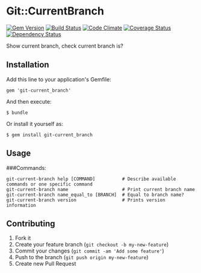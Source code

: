 # Git::CurrentBranch

[![Gem Version](https://badge.fury.io/rb/sanemat%2Fgit-current_branch.png)](http://badge.fury.io/rb/sanemat%2Fgit-current_branch) [![Build Status](https://api.travis-ci.org/sanemat/git-current_branch.png?branch=master)](https://travis-ci.org/sanemat/git-current_branch) [![Code Climate](https://codeclimate.com/github/sanemat/git-current_branch.png)](https://codeclimate.com/github/sanemat/git-current_branch) [![Coverage Status](https://coveralls.io/repos/sanemat/git-current_branch/badge.png?branch=master)](https://coveralls.io/r/sanemat/git-current_branch) [![Dependency Status](https://gemnasium.com/sanemat/git-current_branch.png)](https://gemnasium.com/sanemat/git-current_branch)

Show current branch, check current branch is?


## Installation

Add this line to your application's Gemfile:

    gem 'git-current_branch'

And then execute:

    $ bundle

Or install it yourself as:

    $ gem install git-current_branch

## Usage

###Commands:

    git-current-branch help [COMMAND]          # Describe available commands or one specific command
    git-current-branch name                    # Print current branch name
    git-current-branch name_equal_to [BRANCH]  # Equal to branch name?
    git-current-branch version                 # Prints version information

## Contributing

1. Fork it
2. Create your feature branch (`git checkout -b my-new-feature`)
3. Commit your changes (`git commit -am 'Add some feature'`)
4. Push to the branch (`git push origin my-new-feature`)
5. Create new Pull Request
